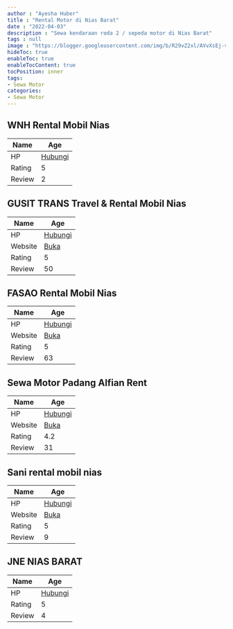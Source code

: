 ```yaml
---
author : "Ayesha Huber"
title : "Rental Motor di Nias Barat"
date : "2022-04-03"
description : "Sewa kendaraan roda 2 / sepeda motor di Nias Barat"
tags : null
image : "https://blogger.googleusercontent.com/img/b/R29vZ2xl/AVvXsEj-vfWVvAFhp1MKQeB3cDio87XNvUQXWjGkaN8hk8Bai2KzBvQwd6p4WjwkQdwLDh39ylcmCKHDGjY7jDDlOGR-cjGWRttU1_h-uVwPJzf1aBk_zPj1JeyUsIZVO-0A_Ve4fCKtRRrvl755pTrQuL-X-mYHSPtbxMyDWkMtd2xSI74tb0HB-yyGfP5Hlw/w300-h200/rental-motor-di-nias-barat.png"
hideToc: true
enableToc: true
enableTocContent: true
tocPosition: inner
tags:
- Sewa Motor
categories:
- Sewa Motor
---
```



## WNH Rental Mobil Nias

Name | Age
--------|------
HP | [Hubungi](https://pcandroidplayer.blogspot.com/?clayads=https://getnumber.ndower.dev?phone=MDgxMjY5ODg4NDQ0)
Rating | 5
Review | 2


## GUSIT TRANS Travel &amp; Rental Mobil Nias

Name | Age
--------|------
HP | [Hubungi](https://pcandroidplayer.blogspot.com/?clayads=https://getnumber.ndower.dev?phone=MDgyMjQ1OTc3NDM3)
Website | [Buka](https://pcandroidplayer.blogspot.com/?clayads=aHR0cHM6Ly9tb2JpbHJlbnRhbG5pYXMud29yZHByZXNzLmNvbS8=) 
Rating | 5
Review | 50


## FASAO Rental Mobil Nias

Name | Age
--------|------
HP | [Hubungi](https://pcandroidplayer.blogspot.com/?clayads=https://getnumber.ndower.dev?phone=MDgyMzY3NDE0Njg4)
Website | [Buka](https://pcandroidplayer.blogspot.com/?clayads=aHR0cDovL3JlbnRhbG1vYmlsbmlhcy5jb20v) 
Rating | 5
Review | 63


## Sewa Motor Padang Alfian Rent

Name | Age
--------|------
HP | [Hubungi](https://pcandroidplayer.blogspot.com/?clayads=https://getnumber.ndower.dev?phone=MDg1Mzc2MzIxNjA2)
Website | [Buka](https://pcandroidplayer.blogspot.com/?clayads=aHR0cHM6Ly9zZXdhbW90b3JwYWRhbmcud29yZHByZXNzLmNvbS8=) 
Rating | 4.2
Review | 31


## Sani rental mobil nias

Name | Age
--------|------
HP | [Hubungi](https://pcandroidplayer.blogspot.com/?clayads=https://getnumber.ndower.dev?phone=MDg1MjcwMzkwMTQz)
Website | [Buka](https://pcandroidplayer.blogspot.com/?clayads=aHR0cDovL3NhbmlyZW50Y2FyLmJsb2dzcG90LmNvbS8yMDE1LzExL3NhbmktcmVudGFsLW1vYmlsLWRpLXB1bGF1LW5pYXMtc2FuaS5odG1s) 
Rating | 5
Review | 9


## JNE NIAS BARAT

Name | Age
--------|------
HP | [Hubungi](https://pcandroidplayer.blogspot.com/?clayads=https://getnumber.ndower.dev?phone=MDg1MzQxOTE1MDUx)
Rating | 5
Review | 4


